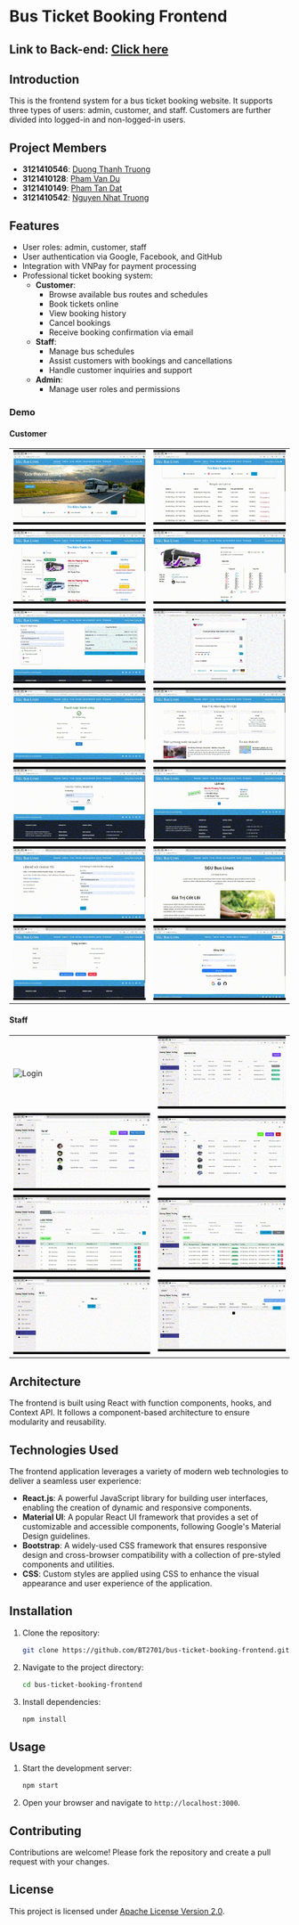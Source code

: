 # Bus Ticket Booking Frontend

## Link to Back-end: [Click here](https://github.com/BT2701/bus-ticket-booking-backend)

## Introduction
This is the frontend system for a bus ticket booking website. It supports three types of users: admin, customer, and staff. Customers are further divided into logged-in and non-logged-in users.

## Project Members
- **3121410546**: [Duong Thanh Truong](https://github.com/BT2701)
- **3121410128**: [Pham Van Du](https://github.com/vandu178)
- **3121410149**: [Pham Tan Dat](https://github.com/phamtandat655)
- **3121410542**: [Nguyen Nhat Truong](https://github.com/nhattruong16062003)

## Features
- User roles: admin, customer, staff
- User authentication via Google, Facebook, and GitHub
- Integration with VNPay for payment processing
- Professional ticket booking system:
    - **Customer**:
        - Browse available bus routes and schedules
        - Book tickets online
        - View booking history
        - Cancel bookings
        - Receive booking confirmation via email
    - **Staff**:
        - Manage bus schedules
        - Assist customers with bookings and cancellations
        - Handle customer inquiries and support
    - **Admin**:
        - Manage user roles and permissions
### Demo
#### Customer
<table width:100>
    <tr>
        <td><img src="README_IMG/xe1.gif" alt="Login"></td>
        <td><img src="README_IMG/xe2.gif" alt="Homepage"></td>
    </tr>
    <tr>
        <td><img src="README_IMG/xe3.gif" alt="product"></td>
        <td><img src="README_IMG/xe4.gif" alt="profile"></td>
    </tr>
    <tr>
        <td><img src="README_IMG/xe5.gif" alt="cart"></td>
        <td><img src="README_IMG/xe6.gif" alt="history"></td>
    </tr>
    <tr>
        <td><img src="README_IMG/xe7.gif" alt="contact"></td>
        <td><img src="README_IMG/xe8.gif" alt="Login"></td>        
    </tr>
    <tr>
        <td><img src="README_IMG/xe9.gif" alt="Login"></td>
        <td><img src="README_IMG/xe10.gif" alt="Homepage"></td>
    </tr>
    <tr>
        <td><img src="README_IMG/xe11.gif" alt="product"></td>
        <td><img src="README_IMG/xe12.gif" alt="product"></td>
    </tr>
    <tr>
        <td><img src="README_IMG/xe13.gif" alt="product"></td>
        <td><img src="README_IMG/xe14.gif" alt="product"></td>
    </tr>
        
</table>

#### Staff
<table width:100>
        <tr>
            <td><img src="README_IMG/xe15.gif" alt="Login"></td>
            <td><img src="README_IMG/xe16.gif" alt="Homepage"></td>
        </tr>
        <tr>
            <td><img src="README_IMG/xe17.gif" alt="product"></td>
            <td><img src="README_IMG/xe18.gif" alt="profile"></td>
        </tr>
        <tr>
            <td><img src="README_IMG/xe19.gif" alt="cart"></td>
            <td><img src="README_IMG/xe20.gif" alt="history"></td>
        </tr>
        <tr>
            <td><img src="README_IMG/xe21.gif" alt="contact"></td>
            <td><img src="README_IMG/xe22.gif" alt="Login"></td>        
        </tr> 
</table>

## Architecture
The frontend is built using React with function components, hooks, and Context API. It follows a component-based architecture to ensure modularity and reusability.

## Technologies Used

The frontend application leverages a variety of modern web technologies to deliver a seamless user experience:

- **React.js**: A powerful JavaScript library for building user interfaces, enabling the creation of dynamic and responsive components.
- **Material UI**: A popular React UI framework that provides a set of customizable and accessible components, following Google's Material Design guidelines.
- **Bootstrap**: A widely-used CSS framework that ensures responsive design and cross-browser compatibility with a collection of pre-styled components and utilities.
- **CSS**: Custom styles are applied using CSS to enhance the visual appearance and user experience of the application.


## Installation
1. Clone the repository:
    ```bash
    git clone https://github.com/BT2701/bus-ticket-booking-frontend.git
    ```
2. Navigate to the project directory:
    ```bash
    cd bus-ticket-booking-frontend
    ```
3. Install dependencies:
    ```bash
    npm install
    ```

## Usage
1. Start the development server:
    ```bash
    npm start
    ```
2. Open your browser and navigate to `http://localhost:3000`.

## Contributing
Contributions are welcome! Please fork the repository and create a pull request with your changes.

## License
This project is licensed under [Apache License Version 2.0](LICENSE).
